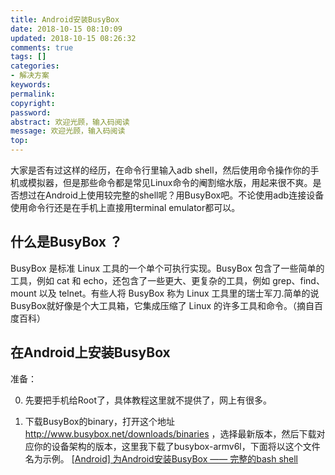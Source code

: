 ```yaml
---
title: Android安装BusyBox
date: 2018-10-15 08:10:09
updated: 2018-10-15 08:26:32
comments: true
tags: []
categories:
- 解决方案
keywords: 
permalink: 
copyright: 
password: 
abstract: 欢迎光顾，输入码阅读
message: 欢迎光顾，输入码阅读
top:   
---
```


大家是否有过这样的经历，在命令行里输入adb shell，然后使用命令操作你的手机或模拟器，但是那些命令都是常见Linux命令的阉割缩水版，用起来很不爽。是否想过在Android上使用较完整的shell呢？用BusyBox吧。不论使用adb连接设备使用命令行还是在手机上直接用terminal emulator都可以。

## 什么是BusyBox ？

BusyBox 是标准 Linux 工具的一个单个可执行实现。BusyBox 包含了一些简单的工具，例如 cat 和 echo，还包含了一些更大、更复杂的工具，例如 grep、find、mount 以及 telnet。有些人将 BusyBox 称为 Linux 工具里的瑞士军刀.简单的说BusyBox就好像是个大工具箱，它集成压缩了 Linux 的许多工具和命令。（摘自百度百科）

## 在Android上安装BusyBox

准备：

0. 先要把手机给Root了，具体教程这里就不提供了，网上有很多。

1. 下载BusyBox的binary，打开这个地址 http://www.busybox.net/downloads/binaries ，选择最新版本，然后下载对应你的设备架构的版本，这里我下载了busybox-armv6l，下面将以这个文件名为示例。
[[Android] 为Android安装BusyBox —— 完整的bash shell](http://www.cnblogs.com/xiaowenji/archive/2011/03/12/1982309.html)
